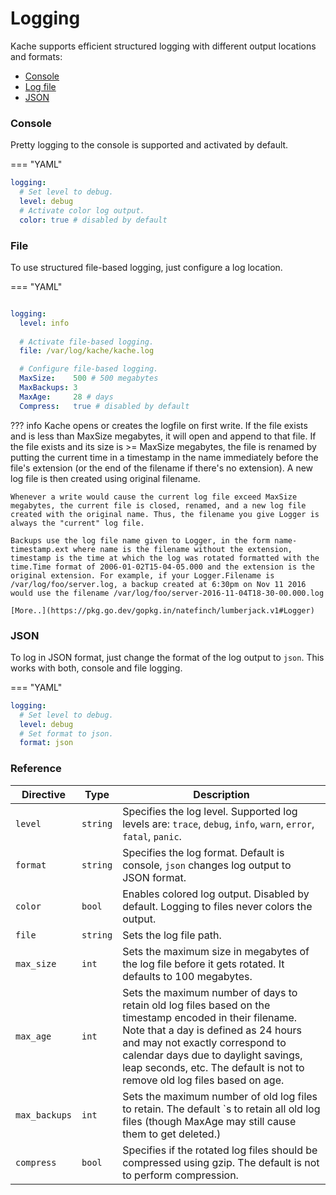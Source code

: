 # Logging

Kache supports efficient structured logging with different output locations and formats:

* [Console](#console)
* [Log file](#file)
* [JSON](#json)

### Console

Pretty logging to the console is supported and activated by default.

=== "YAML"
  ``` yaml
  logging:
    # Set level to debug.
    level: debug
    # Activate color log output.
    color: true # disabled by default
  ```

### File

To use structured file-based logging, just configure a log location.

=== "YAML"
  ``` yaml

  logging:
    level: info
    
    # Activate file-based logging.
    file: /var/log/kache/kache.log

    # Configure file-based logging.
    MaxSize:    500 # 500 megabytes
    MaxBackups: 3 
    MaxAge:     28 # days
    Compress:   true # disabled by default

  ```

??? info
    Kache opens or creates the logfile on first write. If the file exists and is less than MaxSize megabytes, it will open and append to that file. If the file exists and its size is >= MaxSize megabytes, the file is renamed by putting the current time in a timestamp in the name immediately before the file's extension (or the end of the filename if there's no extension). A new log file is then created using original filename.
    
    Whenever a write would cause the current log file exceed MaxSize megabytes, the current file is closed, renamed, and a new log file created with the original name. Thus, the filename you give Logger is always the "current" log file.

    Backups use the log file name given to Logger, in the form name-timestamp.ext where name is the filename without the extension, timestamp is the time at which the log was rotated formatted with the time.Time format of 2006-01-02T15-04-05.000 and the extension is the original extension. For example, if your Logger.Filename is /var/log/foo/server.log, a backup created at 6:30pm on Nov 11 2016 would use the filename /var/log/foo/server-2016-11-04T18-30-00.000.log

    [More..](https://pkg.go.dev/gopkg.in/natefinch/lumberjack.v1#Logger)


### JSON 

To log in JSON format, just change the format of the log output to `json`. This works with both, console and file logging.

=== "YAML"
  ``` yaml
  logging:
    # Set level to debug.
    level: debug
    # Set format to json.
    format: json
  ```

### Reference

| Directive     | Type        | Description                          |
| -----------   | ----------- | ------------------------------------ |
| `level`       | `string`    | Specifies the log level. Supported log levels are: `trace`, `debug`, `info`, `warn`, `error`, `fatal`, `panic`. |
| `format`      | `string`    | Specifies the log format. Default is console, `json` changes log output to JSON format. |
| `color`       | `bool`      | Enables colored log output. Disabled by default. Logging to files never colors the output. |
| `file`        | `string`    | Sets the log file path. |
| `max_size`    | `int`       | Sets the maximum size in megabytes of the log file before it gets rotated. It defaults to 100 megabytes. |
| `max_age`     | `int`       | Sets the maximum number of days to retain old log files based on the timestamp encoded in their filename.  Note that a day is defined as 24 hours and may not exactly correspond to calendar days due to daylight savings, leap seconds, etc. The default is not to remove old log files based on age. |
| `max_backups` | `int`       | Sets the maximum number of old log files to retain.  The default `s to retain all old log files (though MaxAge may still cause them to get deleted.) |
| `compress`    | `bool`      | Specifies if the rotated log files should be compressed using gzip. The default is not to perform compression. |
